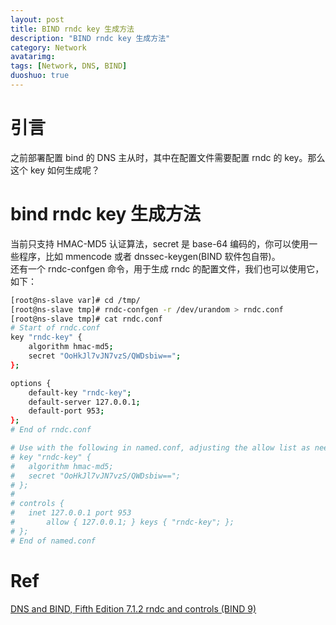 ```yaml
---
layout: post
title: BIND rndc key 生成方法
description: "BIND rndc key 生成方法"
category: Network
avatarimg:
tags: [Network, DNS, BIND]
duoshuo: true
---
```


# 引言
之前部署配置 bind 的 DNS 主从时，其中在配置文件需要配置 rndc 的 key。那么这个 key 如何生成呢？

# bind rndc key 生成方法

当前只支持 HMAC-MD5 认证算法，secret 是 base-64 编码的，你可以使用一些程序，比如 mmencode 或者 dnssec-keygen(BIND 软件包自带)。  
还有一个 rndc-confgen 命令，用于生成 rndc 的配置文件，我们也可以使用它，如下：

```bash
[root@ns-slave var]# cd /tmp/
[root@ns-slave tmp]# rndc-confgen -r /dev/urandom > rndc.conf
[root@ns-slave tmp]# cat rndc.conf 
# Start of rndc.conf
key "rndc-key" {
	algorithm hmac-md5;
	secret "OoHkJl7vJN7vzS/QWDsbiw==";
};

options {
	default-key "rndc-key";
	default-server 127.0.0.1;
	default-port 953;
};
# End of rndc.conf

# Use with the following in named.conf, adjusting the allow list as needed:
# key "rndc-key" {
# 	algorithm hmac-md5;
# 	secret "OoHkJl7vJN7vzS/QWDsbiw==";
# };
# 
# controls {
# 	inet 127.0.0.1 port 953
# 		allow { 127.0.0.1; } keys { "rndc-key"; };
# };
# End of named.conf
```    


# Ref

[DNS and BIND, Fifth Edition 7.1.2 rndc and controls (BIND 9)](https://book.douban.com/subject/2583522/)  
